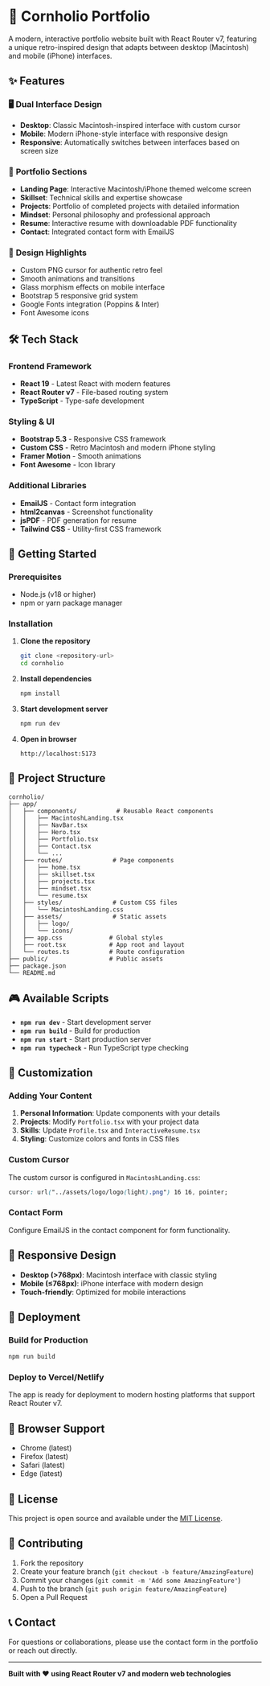 # 🚀 Cornholio Portfolio

A modern, interactive portfolio website built with React Router v7, featuring a unique retro-inspired design that adapts between desktop (Macintosh) and mobile (iPhone) interfaces.

## ✨ Features

### 🖥️ **Dual Interface Design**

- **Desktop**: Classic Macintosh-inspired interface with custom cursor
- **Mobile**: Modern iPhone-style interface with responsive design
- **Responsive**: Automatically switches between interfaces based on screen size

### 📱 **Portfolio Sections**

- **Landing Page**: Interactive Macintosh/iPhone themed welcome screen
- **Skillset**: Technical skills and expertise showcase
- **Projects**: Portfolio of completed projects with detailed information
- **Mindset**: Personal philosophy and professional approach
- **Resume**: Interactive resume with downloadable PDF functionality
- **Contact**: Integrated contact form with EmailJS

### 🎨 **Design Highlights**

- Custom PNG cursor for authentic retro feel
- Smooth animations and transitions
- Glass morphism effects on mobile interface
- Bootstrap 5 responsive grid system
- Google Fonts integration (Poppins & Inter)
- Font Awesome icons

## 🛠️ Tech Stack

### **Frontend Framework**

- **React 19** - Latest React with modern features
- **React Router v7** - File-based routing system
- **TypeScript** - Type-safe development

### **Styling & UI**

- **Bootstrap 5.3** - Responsive CSS framework
- **Custom CSS** - Retro Macintosh and modern iPhone styling
- **Framer Motion** - Smooth animations
- **Font Awesome** - Icon library

### **Additional Libraries**

- **EmailJS** - Contact form integration
- **html2canvas** - Screenshot functionality
- **jsPDF** - PDF generation for resume
- **Tailwind CSS** - Utility-first CSS framework

## 🚀 Getting Started

### **Prerequisites**

- Node.js (v18 or higher)
- npm or yarn package manager

### **Installation**

1. **Clone the repository**

   ```bash
   git clone <repository-url>
   cd cornholio
   ```

2. **Install dependencies**

   ```bash
   npm install
   ```

3. **Start development server**

   ```bash
   npm run dev
   ```

4. **Open in browser**
   ```
   http://localhost:5173
   ```

## 📁 Project Structure

```
cornholio/
├── app/
│   ├── components/           # Reusable React components
│   │   ├── MacintoshLanding.tsx
│   │   ├── NavBar.tsx
│   │   ├── Hero.tsx
│   │   ├── Portfolio.tsx
│   │   ├── Contact.tsx
│   │   └── ...
│   ├── routes/              # Page components
│   │   ├── home.tsx
│   │   ├── skillset.tsx
│   │   ├── projects.tsx
│   │   ├── mindset.tsx
│   │   └── resume.tsx
│   ├── styles/              # Custom CSS files
│   │   └── MacintoshLanding.css
│   ├── assets/              # Static assets
│   │   ├── logo/
│   │   └── icons/
│   ├── app.css             # Global styles
│   ├── root.tsx            # App root and layout
│   └── routes.ts           # Route configuration
├── public/                 # Public assets
├── package.json
└── README.md
```

## 🎮 Available Scripts

- **`npm run dev`** - Start development server
- **`npm run build`** - Build for production
- **`npm run start`** - Start production server
- **`npm run typecheck`** - Run TypeScript type checking

## 🎨 Customization

### **Adding Your Content**

1. **Personal Information**: Update components with your details
2. **Projects**: Modify `Portfolio.tsx` with your project data
3. **Skills**: Update `Profile.tsx` and `InteractiveResume.tsx`
4. **Styling**: Customize colors and fonts in CSS files

### **Custom Cursor**

The custom cursor is configured in `MacintoshLanding.css`:

```css
cursor: url("../assets/logo/logo(light).png") 16 16, pointer;
```

### **Contact Form**

Configure EmailJS in the contact component for form functionality.

## 📱 Responsive Design

- **Desktop (>768px)**: Macintosh interface with classic styling
- **Mobile (≤768px)**: iPhone interface with modern design
- **Touch-friendly**: Optimized for mobile interactions

## 🚀 Deployment

### **Build for Production**

```bash
npm run build
```

### **Deploy to Vercel/Netlify**

The app is ready for deployment to modern hosting platforms that support React Router v7.

## 🎯 Browser Support

- Chrome (latest)
- Firefox (latest)
- Safari (latest)
- Edge (latest)

## 📄 License

This project is open source and available under the [MIT License](LICENSE).

## 🤝 Contributing

1. Fork the repository
2. Create your feature branch (`git checkout -b feature/AmazingFeature`)
3. Commit your changes (`git commit -m 'Add some AmazingFeature'`)
4. Push to the branch (`git push origin feature/AmazingFeature`)
5. Open a Pull Request

## 📞 Contact

For questions or collaborations, please use the contact form in the portfolio or reach out directly.

---

**Built with ❤️ using React Router v7 and modern web technologies**
